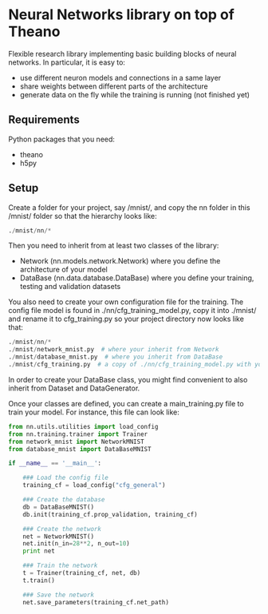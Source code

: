 Neural Networks library on top of Theano
==================

Flexible research library implementing basic building blocks of neural networks. In particular, it is easy to:
- use different neuron models and connections in a same layer
- share weights between different parts of the architecture
- generate data on the fly while the training is running (not finished yet)

Requirements
--------------
Python packages that you need:
- theano
- h5py

Setup
--------------

Create a folder for your project, say /mnist/, and copy the nn folder in this /mnist/ folder so that the hierarchy looks like:
```python
./mnist/nn/*
```
Then you need to inherit from at least two classes of the library:
- Network (nn.models.network.Network) where you define the architecture of your model
- DataBase (nn.data.database.DataBase) where you define your training, testing and validation datasets

You also need to create your own configuration file for the training. The config file model is found in ./nn/cfg_training_model.py, copy it into ./mnist/ and rename it to cfg_training.py so your project directory now looks like that:  
```python
./mnist/nn/*  
./mnist/network_mnist.py  # where your inherit from Network  
./mnist/database_mnist.py  # where you inherit from DataBase  
./mnist/cfg_training.py  # a copy of ./nn/cfg_training_model.py with your own configuration
```
In order to create your DataBase class, you might find convenient to also inherit from Dataset and DataGenerator.

Once your classes are defined, you can create a main_training.py file to train your model. For instance, this file can look like:  
```python
from nn.utils.utilities import load_config
from nn.training.trainer import Trainer
from network_mnist import NetworkMNIST
from database_mnist import DataBaseMNIST

if __name__ == '__main__':

    ### Load the config file
    training_cf = load_config("cfg_general")

    ### Create the database
    db = DataBaseMNIST()
    db.init(training_cf.prop_validation, training_cf)

    ### Create the network
    net = NetworkMNIST()
    net.init(n_in=28**2, n_out=10)
    print net

    ### Train the network
    t = Trainer(training_cf, net, db)
    t.train()

    ### Save the network
    net.save_parameters(training_cf.net_path)
```
